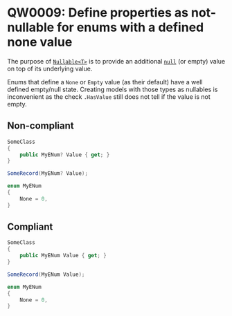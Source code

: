 # QW0009: Define properties as not-nullable for enums with a defined none value

The purpose of [`Nullable<T>`](https://learn.microsoft.com/en-us/dotnet/csharp/language-reference/builtin-types/nullable-value-types)
is to provide an additional [`null`](https://learn.microsoft.com/en-us/dotnet/csharp/language-reference/keywords/null)
(or empty) value on top of its underlying value.

Enums that define a `None` or `Empty` value (as their default) have a well
defined empty/null state. Creating models with those types as nullables is
inconvenient as the check `.HasValue` still does not tell if the value is not
empty.

## Non-compliant
``` C#
SomeClass
{
    public MyENum? Value { get; }
}

SomeRecord(MyENum? Value);

enum MyENum
{
    None = 0,
}
```

## Compliant
``` C#
SomeClass
{
    public MyENum Value { get; }
}

SomeRecord(MyENum Value);

enum MyENum
{
    None = 0,
}
```
